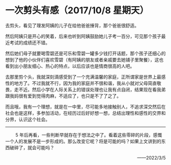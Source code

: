 # 一次剪头有感（2017/10/8 星期天）

去剪头，看见了理发阿姨的儿子在给他爸爸捶背，那个爸爸很舒适。

然后阿姨只是开心的笑着，后来也听到阿姨鼓励她儿子考一百分，可见那个孩子最近考试的成绩还不错。

然后她们母子就要喝雪碧还是可乐和雪碧一罐多少钱打开话题，那个孩子还细心的想到了他的小伙伴们喜欢雪碧（有阿姨的朋友或者亲戚要去她铺子里聚餐），这也看到出小朋友细心、热心的特点，以后应该也是情商很高的人吧。

去那里剪个头，我就深刻滴感受到了一个充满温馨的家庭，正所谓家是世界上最感性的地方了。不过我就不行，因为我的家庭并不很和谐，我从小就对父母简直敬畏，走不近。然后小学在人际关系上的错误处理也让我有点自闭，结果现在看我弟跟我妈很有爱到觉得肉麻，不适应了，也只是不了了之了。

而且哦，我有一个理想，就是在一中里，尽可能多地接触别人，不追求深交然后在社会也是这样，多参加活动，在经历过后好好想一想，总结出理性和感性的交界和分界，认识这个社会。

---

&emsp;&emsp; 5 年后再看，一些判断早就存在于想法之中了。看着这些零碎的片段，感慨一个人的发展不是一步形成的。那么改变它呢？将是可能的吗？如果上文讲到的东西破碎了，就会可能吗？
<p align=right>——2022/3/5</p>
